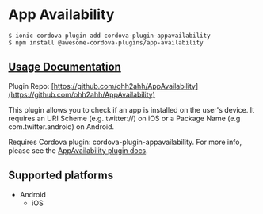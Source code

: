 # App Availability

```text
$ ionic cordova plugin add cordova-plugin-appavailability
$ npm install @awesome-cordova-plugins/app-availability
```

## [Usage Documentation](https://danielsogl.gitbook.io/awesome-cordova-plugins/plugins/app-availability/)

Plugin Repo: [https://github.com/ohh2ahh/AppAvailability](https://github.com/ohh2ahh/AppAvailability)

This plugin allows you to check if an app is installed on the user's device. It requires an URI Scheme \(e.g. twitter://\) on iOS or a Package Name \(e.g com.twitter.android\) on Android.

Requires Cordova plugin: cordova-plugin-appavailability. For more info, please see the [AppAvailability plugin docs](https://github.com/ohh2ahh/AppAvailability).

## Supported platforms

* Android
  * iOS


